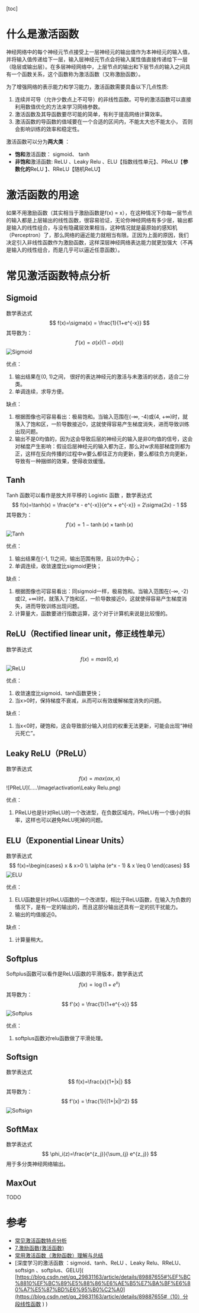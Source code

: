 [toc]

# 什么是激活函数

 神经网络中的每个神经元节点接受上一层神经元的输出值作为本神经元的输入值，并将输入值传递给下一层，输入层神经元节点会将输入属性值直接传递给下一层（隐层或输出层）。在多层神经网络中，上层节点的输出和下层节点的输入之间具有一个函数关系，这个函数称为激活函数（又称激励函数）。 

为了增强网络的表示能力和学习能力，激活函数需要具备以下几点性质:

1. 连续并可导（允许少数点上不可导）的非线性函数。可导的激活函数可以直接利用数值优化的方法来学习网络参数。 
2. 激活函数及其导函数要尽可能的简单，有利于提高网络计算效率。 
3. 激活函数的导函数的值域要在一个合适的区间内，不能太大也不能太小， 否则会影响训练的效率和稳定性。

激活函数可以分为**两大类** ：

- **饱和**激活函数： sigmoid、 tanh
- **非饱和**激活函数: ReLU 、Leaky Relu  、ELU【指数线性单元】、PReLU【**参数化的**ReLU 】、RReLU【随机ReLU】

# 激活函数的用途

如果不用激励函数（其实相当于激励函数是f(x) = x），在这种情况下你每一层节点的输入都是上层输出的线性函数，很容易验证，无论你神经网络有多少层，输出都是输入的线性组合，与没有隐藏层效果相当，这种情况就是最原始的感知机（Perceptron）了，那么网络的逼近能力就相当有限。正因为上面的原因，我们决定引入非线性函数作为激励函数，这样深层神经网络表达能力就更加强大（不再是输入的线性组合，而是几乎可以逼近任意函数）。

# 常见激活函数特点分析

## Sigmoid

数学表达式
$$
f(x)=\sigma(x) = \frac{1}{1+e^{-x}}
$$
其导数为：
$$
f'(x) = \sigma(x)(1-\sigma(x))
$$
![Sigmoid](.\..\..\Image\activation\Sigmoid.png)

优点：

1. 输出结果在(0, 1)之间， 很好的表达神经元的激活与未激活的状态，适合二分类。
2. 单调连续，求导方便。

缺点：

1. 根据图像也可容易看出：极易饱和。当输入范围在(-∞, -4)或(4, +∞)时，就落入了饱和区，一阶导数接近0，这就使得容易产生梯度消失，进而导致训练出现问题。
2. 输出不是0均值的，因为这会导致后层的神经元的输入是非0均值的信号，这会对梯度产生影响：假设后层神经元的输入都为正，那么对w求局部梯度则都为正，这样在反向传播的过程中w要么都往正方向更新，要么都往负方向更新，导致有一种捆绑的效果，使得收敛缓慢。

## Tanh

Tanh 函数可以看作是放大并平移的 Logistic 函数 ，数学表达式
$$
f(x)=\tanh(x) = \frac{e^x - e^{-x}}{e^x + e^{-x}} = 2\sigma(2x) - 1
$$
其导数为：
$$
f'(x) = 1- \tanh(x) \times \tanh(x)
$$
![Tanh](.\..\..\Image\activation\Tanh.png)

优点：

1. 输出结果在(-1, 1)之间，输出范围有限，且以0为中心；
2. 单调连续，收敛速度比sigmoid更快；

缺点：

1. 根据图像也可容易看出：同sigmoid一样，极易饱和。当输入范围在(-∞, -2)或(2, +∞)时，就落入了饱和区，一阶导数接近0，这就使得容易产生梯度消失，进而导致训练出现问题。
2.  计算量大，函数要进行指数运算，这个对于计算机来说是比较慢的。 

## ReLU（Rectified linear unit，修正线性单元）

数学表达式
$$
f(x)=max(0, x)
$$
![ReLU](.\..\..\Image\activation\Relu.png)

优点：

1. 收敛速度比sigmoid、tanh函数更快；
2. 当x>0时，保持梯度不衰减，从而可以有效缓解梯度消失的问题。

缺点：

1. 当x<0时，硬饱和，这会导致部分输入对应的权重无法更新，可能会出现“神经元死亡”。

## Leaky ReLU（PReLU）

数学表达式
$$
f(x)=max(\alpha x, x)
$$
![PReLU](.\..\..\Image\activation\Leaky Relu.png)

优点：

1. PReLU也是针对ReLU的一个改进型，在负数区域内，PReLU有一个很小的斜率，这样也可以避免ReLU死掉的问题。 

## ELU（Exponential Linear Units）

数学表达式
$$
f(x)=\begin{cases}
x & x>0 \\
\alpha (e^x - 1) & x \leq 0 
\end{cases}
$$
![ELU](.\..\..\Image\activation\Elu.png)

优点：

1.  ELU函数是针对ReLU函数的一个改进型，相比于ReLU函数，在输入为负数的情况下，是有一定的输出的，而且这部分输出还具有一定的抗干扰能力。
2.   输出的均值接近0。

缺点：

1.  计算量稍大。

## Softplus

Softplus函数可以看作是ReLU函数的平滑版本，数学表达式
$$
f(x)=\log (1 + e^x)
$$
其导数为：
$$
f'(x)  = \frac{1}{1+e^{-x}}
$$
![Softplus](.\..\..\Image\activation\Softplus.png)

优点：

1. softplus函数对relu函数做了平滑处理。

## Softsign

数学表达式
$$
f(x)=\frac{x}{1+|x|}
$$
其导数为：
$$
f'(x) = \frac{1}{(1+|x|)^2}
$$
![Softsign](.\..\..\Image\activation\Softsign.png)

## SoftMax

数学表达式
$$
\phi_i(z)=\frac{e^{z_j}}{\sum_{j} e^{z_j}}
$$
用于多分类神经网络输出。

## MaxOut

TODO

# 参考

- [常见激活函数特点分析]( https://www.jianshu.com/p/89956fbb7098 )
- [7.激励函数(激活函数)]( https://www.jianshu.com/p/e2e7cde335a0 )
- [常用激活函数（激励函数）理解与总结]( https://blog.csdn.net/tyhj_sf/article/details/79932893 )
- [深度学习的激活函数  ：sigmoid、tanh、ReLU 、Leaky Relu、RReLU、softsign 、softplus、GELU]( [https://blog.csdn.net/qq_29831163/article/details/89887655#%EF%BC%8810%EF%BC%89%E5%88%86%E6%AE%B5%E7%BA%BF%E6%80%A7%E5%87%BD%E6%95%B0%C2%A0](https://blog.csdn.net/qq_29831163/article/details/89887655#（10）分段线性函数 ) )